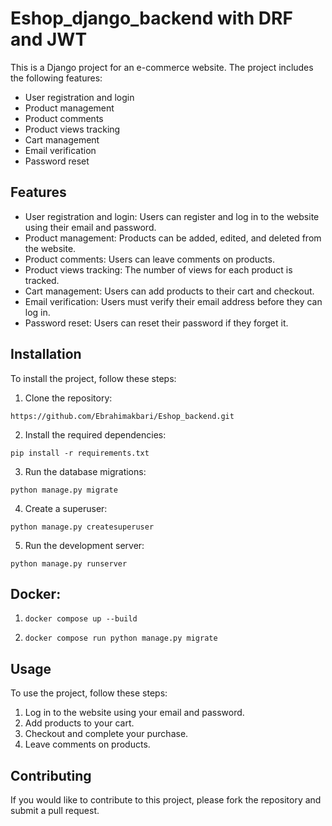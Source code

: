 # Eshop_django_backend with DRF and JWT

This is a Django project for an e-commerce website. The project includes the following features:

- User registration and login
- Product management
- Product comments
- Product views tracking
- Cart management
- Email verification
- Password reset

## Features

- User registration and login: Users can register and log in to the website using their email and password.
- Product management: Products can be added, edited, and deleted from the website.
- Product comments: Users can leave comments on products.
- Product views tracking: The number of views for each product is tracked.
- Cart management: Users can add products to their cart and checkout.
- Email verification: Users must verify their email address before they can log in.
- Password reset: Users can reset their password if they forget it.

## Installation

To install the project, follow these steps:

1. Clone the repository:
```
https://github.com/Ebrahimakbari/Eshop_backend.git
```
2. Install the required dependencies:
```
pip install -r requirements.txt
```
3. Run the database migrations:
```
python manage.py migrate
```
4. Create a superuser:
```
python manage.py createsuperuser
```
5. Run the development server:
```
python manage.py runserver
```

## Docker:
1. 
   ```
   docker compose up --build
   ```
2. 
   ```
   docker compose run python manage.py migrate
   ```

## Usage

To use the project, follow these steps:

1. Log in to the website using your email and password.
2. Add products to your cart.
3. Checkout and complete your purchase.
4. Leave comments on products.

## Contributing

If you would like to contribute to this project, please fork the repository and submit a pull request.
